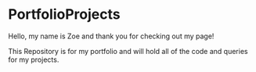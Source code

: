 # PortfolioProjects

Hello, my name is Zoe and thank you for checking out my page! 

This Repository is for my portfolio and will hold all of the code and queries for my projects.
